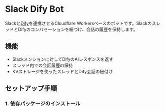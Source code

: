 # Slack Dify Bot

Slackと[Dify](https://dify.ai/)を連携させるCloudflare Workersベースのボットです。SlackのスレッドとDifyのコンバセーションを紐づけ、会話の履歴を保持します。

## 機能

- Slackメンションに対してDifyのAIレスポンスを返す
- スレッド内での会話履歴の保持
- KVストレージを使ったスレッドとDify会話の紐付け

## セットアップ手順

### 1. 依存パッケージのインストール
